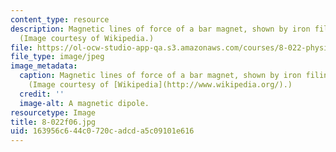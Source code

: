 ```yaml
---
content_type: resource
description: Magnetic lines of force of a bar magnet, shown by iron filings on paper.
  (Image courtesy of Wikipedia.)
file: https://ol-ocw-studio-app-qa.s3.amazonaws.com/courses/8-022-physics-ii-electricity-and-magnetism-fall-2006/163956c644c0720cadcda5c09101e616_8-022f06.jpg
file_type: image/jpeg
image_metadata:
  caption: Magnetic lines of force of a bar magnet, shown by iron filings on paper.
    (Image courtesy of [Wikipedia](http://www.wikipedia.org/).)
  credit: ''
  image-alt: A magnetic dipole.
resourcetype: Image
title: 8-022f06.jpg
uid: 163956c6-44c0-720c-adcd-a5c09101e616
---
```


